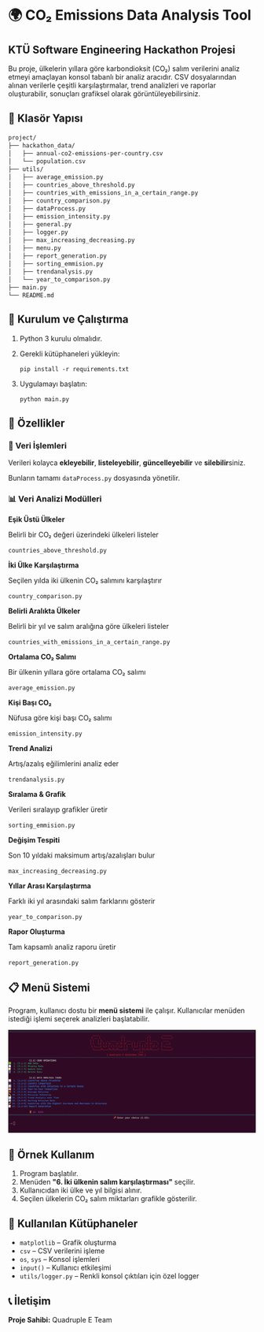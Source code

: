 🌍 CO₂ Emissions Data Analysis Tool
===================================

KTÜ Software Engineering Hackathon Projesi
------------------------

Bu proje, ülkelerin yıllara göre karbondioksit (CO₂) salım verilerini analiz etmeyi amaçlayan konsol tabanlı bir analiz aracıdır. CSV dosyalarından alınan verilerle çeşitli karşılaştırmalar, trend analizleri ve raporlar oluşturabilir, sonuçları grafiksel olarak görüntüleyebilirsiniz.

📁 Klasör Yapısı
----------------

    project/
    ├── hackathon_data/
    │   ├── annual-co2-emissions-per-country.csv
    │   └── population.csv
    ├── utils/
    │   ├── average_emission.py
    │   ├── countries_above_threshold.py
    │   ├── countries_with_emissions_in_a_certain_range.py
    │   ├── country_comparison.py
    │   ├── dataProcess.py
    │   ├── emission_intensity.py
    │   ├── general.py
    │   ├── logger.py
    │   ├── max_increasing_decreasing.py
    │   ├── menu.py
    │   ├── report_generation.py
    │   ├── sorting_emmision.py
    │   ├── trendanalysis.py
    │   └── year_to_comparison.py
    ├── main.py
    └── README.md
    

🚀 Kurulum ve Çalıştırma
------------------------

1.  Python 3 kurulu olmalıdır.
2.  Gerekli kütüphaneleri yükleyin:
    
        pip install -r requirements.txt
    
3.  Uygulamayı başlatın:
    
        python main.py
    

🔧 Özellikler
-------------

### 🔢 Veri İşlemleri

Verileri kolayca **ekleyebilir**, **listeleyebilir**, **güncelleyebilir** ve **silebilir**siniz.

Bunların tamamı `dataProcess.py` dosyasında yönetilir.

### 📊 Veri Analizi Modülleri

**Eşik Üstü Ülkeler**

Belirli bir CO₂ değeri üzerindeki ülkeleri listeler

`countries_above_threshold.py`

**İki Ülke Karşılaştırma**

Seçilen yılda iki ülkenin CO₂ salımını karşılaştırır

`country_comparison.py`

**Belirli Aralıkta Ülkeler**

Belirli bir yıl ve salım aralığına göre ülkeleri listeler

`countries_with_emissions_in_a_certain_range.py`

**Ortalama CO₂ Salımı**

Bir ülkenin yıllara göre ortalama CO₂ salımı

`average_emission.py`

**Kişi Başı CO₂**

Nüfusa göre kişi başı CO₂ salımı

`emission_intensity.py`

**Trend Analizi**

Artış/azalış eğilimlerini analiz eder

`trendanalysis.py`

**Sıralama & Grafik**

Verileri sıralayıp grafikler üretir

`sorting_emmision.py`

**Değişim Tespiti**

Son 10 yıldaki maksimum artış/azalışları bulur

`max_increasing_decreasing.py`

**Yıllar Arası Karşılaştırma**

Farklı iki yıl arasındaki salım farklarını gösterir

`year_to_comparison.py`

**Rapor Oluşturma**

Tam kapsamlı analiz raporu üretir

`report_generation.py`

📋 Menü Sistemi
---------------

Program, kullanıcı dostu bir **menü sistemi** ile çalışır. Kullanıcılar menüden istediği işlemi seçerek analizleri başlatabilir.

![Menü Görseli](img/menu.png)

📘 Örnek Kullanım
-----------------

1.  Program başlatılır.
2.  Menüden **"6. İki ülkenin salım karşılaştırması"** seçilir.
3.  Kullanıcıdan iki ülke ve yıl bilgisi alınır.
4.  Seçilen ülkelerin CO₂ salım miktarları grafikle gösterilir.

🧱 Kullanılan Kütüphaneler
--------------------------

*   `matplotlib` – Grafik oluşturma
*   `csv` – CSV verilerini işleme
*   `os`, `sys` – Konsol işlemleri
*   `input()` – Kullanıcı etkileşimi
*   `utils/logger.py` – Renkli konsol çıktıları için özel logger

📞 İletişim
-----------

**Proje Sahibi:** Quadruple E Team
